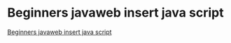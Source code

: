 # Beginners javaweb insert java script
[Beginners javaweb insert java script](https://aiwithcloud.com/2022/09/14/beginners_javaweb_insert_java_script/)